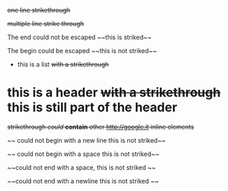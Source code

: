 ~~one line strikethrough~~

~~multiple line
strike through~~

The end could not be escaped ~~this is striked\~~

The begin could be escaped \~~this is not striked~~

* this is a list ~~with a strikethrough~~

# this is a header ~~with a strikethrough~~ this is still part of the header

~~strikethrough *could* __contain__ other http://google.it inline elements~~

~~
could not begin
with a new line
this is not striked~~

~~ could not begin with a space this is not striked~~

~~could not end with a space, this is not striked ~~

~~could not end
with a newline
this is not striked
~~
